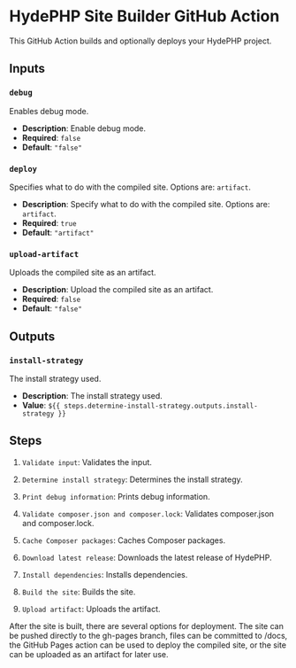 # HydePHP Site Builder GitHub Action

<p class="lead">
This GitHub Action builds and optionally deploys your HydePHP project.
</p>

## Inputs

### `debug`

Enables debug mode.

*   **Description**: Enable debug mode.
*   **Required**: `false`
*   **Default**: `"false"`

### `deploy`

Specifies what to do with the compiled site. Options are: `artifact`.

*   **Description**: Specify what to do with the compiled site. Options are: `artifact`.
*   **Required**: `true`
*   **Default**: `"artifact"`

### `upload-artifact`

Uploads the compiled site as an artifact.

*   **Description**: Upload the compiled site as an artifact.
*   **Required**: `false`
*   **Default**: `"false"`

## Outputs

### `install-strategy`

The install strategy used.

*   **Description**: The install strategy used.
*   **Value**: `${{ steps.determine-install-strategy.outputs.install-strategy }}`

## Steps

1.  `Validate input`: Validates the input.

2.  `Determine install strategy`: Determines the install strategy.

3.  `Print debug information`: Prints debug information.

4.  `Validate composer.json and composer.lock`: Validates composer.json and composer.lock.

5.  `Cache Composer packages`: Caches Composer packages.

6.  `Download latest release`: Downloads the latest release of HydePHP.

7.  `Install dependencies`: Installs dependencies.

8.  `Build the site`: Builds the site.

9.  `Upload artifact`: Uploads the artifact.


After the site is built, there are several options for deployment. The site can be pushed directly to the gh-pages branch, files can be committed to /docs, the GitHub Pages action can be used to deploy the compiled site, or the site can be uploaded as an artifact for later use.

